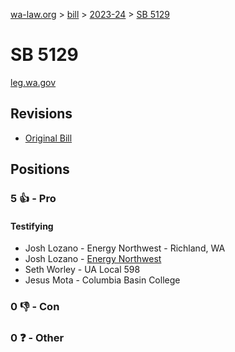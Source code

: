 [wa-law.org](/) > [bill](/bill/) > [2023-24](/bill/2023-24/) > [SB 5129](/bill/2023-24/sb/5129/)

# SB 5129
[leg.wa.gov](https://app.leg.wa.gov/billsummary?BillNumber=5129&Year=2023&Initiative=false)

## Revisions
* [Original Bill](1/)

## Positions
### 5 👍 - Pro
#### Testifying
* Josh Lozano - Energy Northwest - Richland, WA
* Josh Lozano - [Energy Northwest](/org/energy_northwest/)
* Seth  Worley - UA Local 598
* Jesus Mota - Columbia Basin College

### 0 👎 - Con

### 0 ❓ - Other

